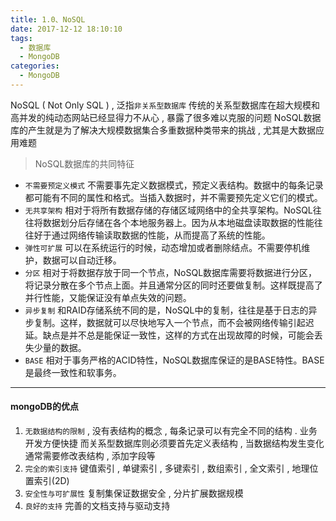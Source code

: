 ```yaml
---
title: 1.0、NoSQL
date: 2017-12-12 18:10:10
tags: 
  - 数据库
  - MongoDB
categories: 
  - MongoDB
---
```


NoSQL ( Not Only SQL ) , 泛指`非关系型数据库`
传统的关系型数据库在超大规模和高并发的纯动态网站已经显得力不从心 , 暴露了很多难以克服的问题
NoSQL数据库的产生就是为了解决大规模数据集合多重数据种类带来的挑战 , 尤其是大数据应用难题
<!-- more -->

> NoSQL数据库的共同特征
+ `不需要预定义模式`
不需要事先定义数据模式，预定义表结构。数据中的每条记录都可能有不同的属性和格式。当插入数据时，并不需要预先定义它们的模式。
+ `无共享架构`
相对于将所有数据存储的存储区域网络中的全共享架构。NoSQL往往将数据划分后存储在各个本地服务器上。因为从本地磁盘读取数据的性能往往好于通过网络传输读取数据的性能，从而提高了系统的性能。
+ `弹性可扩展`
可以在系统运行的时候，动态增加或者删除结点。不需要停机维护，数据可以自动迁移。
+ `分区`
相对于将数据存放于同一个节点，NoSQL数据库需要将数据进行分区，将记录分散在多个节点上面。并且通常分区的同时还要做复制。这样既提高了并行性能，又能保证没有单点失效的问题。
+ `异步复制`
和RAID存储系统不同的是，NoSQL中的复制，往往是基于日志的异步复制。这样，数据就可以尽快地写入一个节点，而不会被网络传输引起迟延。缺点是并不总是能保证一致性，这样的方式在出现故障的时候，可能会丢失少量的数据。
+ `BASE`
相对于事务严格的ACID特性，NoSQL数据库保证的是BASE特性。BASE是最终一致性和软事务。

---
#### mongoDB的优点
1. `无数据结构的限制` , 没有表结构的概念 , 每条记录可以有完全不同的结构 . 业务开发方便快捷
而关系型数据库则必须要首先定义表结构 , 当数据结构发生变化通常需要修改表结构 , 添加字段等
2. `完全的索引支持` 键值索引 , 单键索引 , 多键索引 , 数组索引 , 全文索引 , 地理位置索引(2D)
3. `安全性与可扩展性` 复制集保证数据安全 , 分片扩展数据规模
4. `良好的支持` 完善的文档支持与驱动支持
